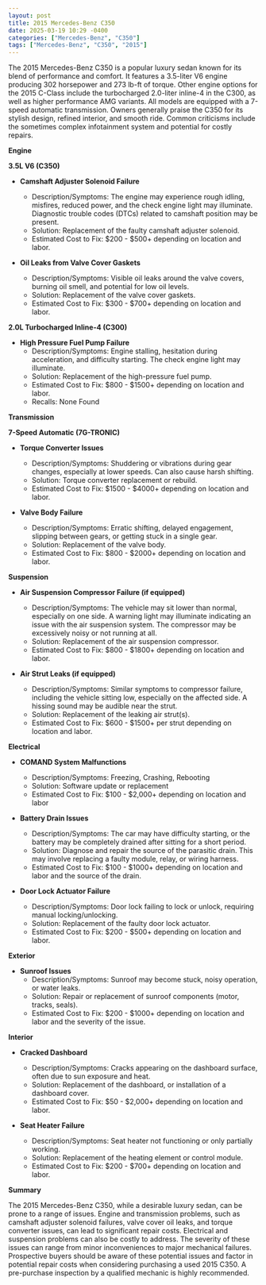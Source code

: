 ```yaml
---
layout: post
title: 2015 Mercedes-Benz C350
date: 2025-03-19 10:29 -0400
categories: ["Mercedes-Benz", "C350"]
tags: ["Mercedes-Benz", "C350", "2015"]
---
```

The 2015 Mercedes-Benz C350 is a popular luxury sedan known for its blend of performance and comfort. It features a 3.5-liter V6 engine producing 302 horsepower and 273 lb-ft of torque. Other engine options for the 2015 C-Class include the turbocharged 2.0-liter inline-4 in the C300, as well as higher performance AMG variants. All models are equipped with a 7-speed automatic transmission. Owners generally praise the C350 for its stylish design, refined interior, and smooth ride. Common criticisms include the sometimes complex infotainment system and potential for costly repairs.

**Engine**

**3.5L V6 (C350)**

*   **Camshaft Adjuster Solenoid Failure**
    *   Description/Symptoms: The engine may experience rough idling, misfires, reduced power, and the check engine light may illuminate. Diagnostic trouble codes (DTCs) related to camshaft position may be present.
    *   Solution: Replacement of the faulty camshaft adjuster solenoid.
    *   Estimated Cost to Fix: $200 - $500+ depending on location and labor.

*   **Oil Leaks from Valve Cover Gaskets**
    *   Description/Symptoms: Visible oil leaks around the valve covers, burning oil smell, and potential for low oil levels.
    *   Solution: Replacement of the valve cover gaskets.
    *   Estimated Cost to Fix: $300 - $700+ depending on location and labor.

**2.0L Turbocharged Inline-4 (C300)**

*   **High Pressure Fuel Pump Failure**
    *   Description/Symptoms: Engine stalling, hesitation during acceleration, and difficulty starting. The check engine light may illuminate.
    *   Solution: Replacement of the high-pressure fuel pump.
    *   Estimated Cost to Fix: $800 - $1500+ depending on location and labor.
    *   Recalls: None Found

**Transmission**

**7-Speed Automatic (7G-TRONIC)**

*   **Torque Converter Issues**
    *   Description/Symptoms: Shuddering or vibrations during gear changes, especially at lower speeds. Can also cause harsh shifting.
    *   Solution: Torque converter replacement or rebuild.
    *   Estimated Cost to Fix: $1500 - $4000+ depending on location and labor.

*   **Valve Body Failure**
    *   Description/Symptoms: Erratic shifting, delayed engagement, slipping between gears, or getting stuck in a single gear.
    *   Solution: Replacement of the valve body.
    *   Estimated Cost to Fix: $800 - $2000+ depending on location and labor.

**Suspension**

*   **Air Suspension Compressor Failure (if equipped)**
    *   Description/Symptoms: The vehicle may sit lower than normal, especially on one side. A warning light may illuminate indicating an issue with the air suspension system. The compressor may be excessively noisy or not running at all.
    *   Solution: Replacement of the air suspension compressor.
    *   Estimated Cost to Fix: $800 - $1800+ depending on location and labor.

*   **Air Strut Leaks (if equipped)**
    *   Description/Symptoms: Similar symptoms to compressor failure, including the vehicle sitting low, especially on the affected side. A hissing sound may be audible near the strut.
    *   Solution: Replacement of the leaking air strut(s).
    *   Estimated Cost to Fix: $600 - $1500+ per strut depending on location and labor.

**Electrical**

*   **COMAND System Malfunctions**
    *   Description/Symptoms: Freezing, Crashing, Rebooting
    *   Solution: Software update or replacement
    *   Estimated Cost to Fix: $100 - $2,000+ depending on location and labor

*   **Battery Drain Issues**
    *   Description/Symptoms: The car may have difficulty starting, or the battery may be completely drained after sitting for a short period.
    *   Solution: Diagnose and repair the source of the parasitic drain. This may involve replacing a faulty module, relay, or wiring harness.
    *   Estimated Cost to Fix: $100 - $1000+ depending on location and labor and the source of the drain.

*   **Door Lock Actuator Failure**
    *   Description/Symptoms: Door lock failing to lock or unlock, requiring manual locking/unlocking.
    *   Solution: Replacement of the faulty door lock actuator.
    *   Estimated Cost to Fix: $200 - $500+ depending on location and labor.

**Exterior**

*   **Sunroof Issues**
    *   Description/Symptoms: Sunroof may become stuck, noisy operation, or water leaks.
    *   Solution: Repair or replacement of sunroof components (motor, tracks, seals).
    *   Estimated Cost to Fix: $200 - $1000+ depending on location and labor and the severity of the issue.

**Interior**

*   **Cracked Dashboard**
    *   Description/Symptoms: Cracks appearing on the dashboard surface, often due to sun exposure and heat.
    *   Solution: Replacement of the dashboard, or installation of a dashboard cover.
    *   Estimated Cost to Fix: $50 - $2,000+ depending on location and labor.

*   **Seat Heater Failure**
    *   Description/Symptoms: Seat heater not functioning or only partially working.
    *   Solution: Replacement of the heating element or control module.
    *   Estimated Cost to Fix: $200 - $700+ depending on location and labor.

**Summary**

The 2015 Mercedes-Benz C350, while a desirable luxury sedan, can be prone to a range of issues. Engine and transmission problems, such as camshaft adjuster solenoid failures, valve cover oil leaks, and torque converter issues, can lead to significant repair costs. Electrical and suspension problems can also be costly to address. The severity of these issues can range from minor inconveniences to major mechanical failures. Prospective buyers should be aware of these potential issues and factor in potential repair costs when considering purchasing a used 2015 C350. A pre-purchase inspection by a qualified mechanic is highly recommended.

